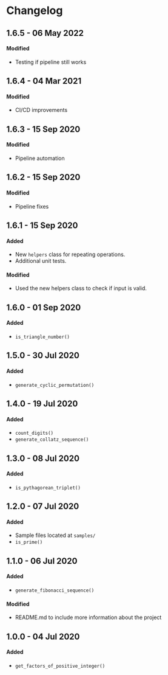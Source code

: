# Changelog

## 1.6.5 - 06 May 2022
#### Modified
* Testing if pipeline still works

## 1.6.4 - 04 Mar 2021
#### Modified
* CI/CD improvements

## 1.6.3 - 15 Sep 2020
#### Modified
* Pipeline automation

## 1.6.2 - 15 Sep 2020
#### Modified
* Pipeline fixes

## 1.6.1 - 15 Sep 2020
#### Added
* New `helpers` class for repeating operations.
* Additional unit tests.
#### Modified
* Used the new helpers class to check if input is valid.

## 1.6.0 - 01 Sep 2020
#### Added
* `is_triangle_number()`

## 1.5.0 - 30 Jul 2020
#### Added
* `generate_cyclic_permutation()`

## 1.4.0 - 19 Jul 2020
#### Added
* `count_digits()`
* `generate_collatz_sequence()`

## 1.3.0 - 08 Jul 2020
#### Added 
* `is_pythagorean_triplet()`

## 1.2.0 - 07 Jul 2020
#### Added
* Sample files located at `samples/`
* `is_prime()`

## 1.1.0 - 06 Jul 2020
#### Added
* `generate_fibonacci_sequence()`
#### Modified
* README.md to include more information about the project

## 1.0.0 - 04 Jul 2020
#### Added
* `get_factors_of_positive_integer()`
